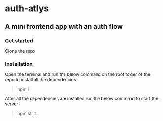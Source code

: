 # auth-atlys

## A mini frontend app with an auth flow

### Get started

Clone the repo

### Installation

Open the terminal and run the below command on the root folder of the repo to install all the dependencies

> npm i

After all the dependencies are installed run the below command to start the server

> npm start

